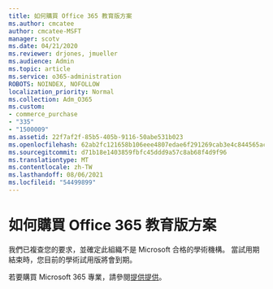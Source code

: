 ```yaml
---
title: 如何購買 Office 365 教育版方案
ms.author: cmcatee
author: cmcatee-MSFT
manager: scotv
ms.date: 04/21/2020
ms.reviewer: drjones, jmueller
ms.audience: Admin
ms.topic: article
ms.service: o365-administration
ROBOTS: NOINDEX, NOFOLLOW
localization_priority: Normal
ms.collection: Adm_O365
ms.custom:
- commerce_purchase
- "335"
- "1500009"
ms.assetid: 22f7af2f-85b5-405b-9116-50abe531b023
ms.openlocfilehash: 62ab2fc121658b106eee4807edae6f291269cab3e4c844565acc3dbce949b3c0
ms.sourcegitcommit: d71b18e1403859fbfc45ddd9a57c8ab68f4d9f96
ms.translationtype: MT
ms.contentlocale: zh-TW
ms.lasthandoff: 08/06/2021
ms.locfileid: "54499899"
---
```

# <a name="how-to-purchase-office-365-education-plans"></a>如何購買 Office 365 教育版方案

我們已複查您的要求，並確定此組織不是 Microsoft 合格的學術機構。 當試用期結束時，您目前的學術試用版將會到期。
  
若要購買 Microsoft 365 專業，請參閱[提供提供](https://go.microsoft.com/fwlink/p/?linkid=868433)。  